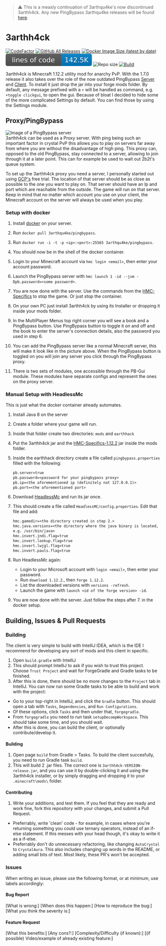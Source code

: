 > :warning: This is a measly continuation of 3arthqu4ke's now discontinued 3arthh4ck. Any new PingBypass 3arthqu4ke releases will be found [here](https://github.com/3arthqu4ke/PingBypass).

# 3arthh4ck

[![CodeFactor](https://www.codefactor.io/repository/github/3arthqu4ke/3arthh4ck/badge/main)](https://www.codefactor.io/repository/github/3arthqu4ke/3arthh4ck/overview/main)
[![GitHub All Releases](https://img.shields.io/github/downloads/3arthqu4ke/3arthh4ck/total.svg)](https://github.com/3arthqu4ke/3arthh4ck/releases)
[![Docker Image Size (latest by date)](https://img.shields.io/docker/image-size/3arthqu4ke/pingbypass?logo=docker)](https://hub.docker.com/r/3arthqu4ke/pingbypass)
[![Lines of code](docs/loc.svg)](https://tokei.rs/b1/github/3arthqu4ke/3arthh4ck?category=code)
![Repo size](https://img.shields.io/github/repo-size/3arthqu4ke/3arthh4ck.svg)
[![Build](https://github.com/3arthqu4ke/3arthh4ck/actions/workflows/gradle-publish.yml/badge.svg)](https://github.com/3arthqu4ke/3arthh4ck/actions)

3arthh4ck is Minecraft 1.12.2 utility mod for anarchy PvP. With the 1.7.0 release it also takes over the role
of the now outdated PingBypass [Server](https://github.com/3arthqu4ke/PingBypass) and 
[Client](https://github.com/3arthqu4ke/PingBypass-Client). To install it just drop the jar into your forge mods folder.
By default, any message prefixed with a `+` will be handled as command, e.g. `+toggle clickgui`, to open the gui. 
Because of bloat I decided to hide some of the more complicated Settings by default. You can find those by using the 
Settings module.

## Proxy/PingBypass
![Image of a PingBypass server](docs/pingbypass.png)  
3arthh4ck can be used as a Proxy server. With ping being such an important factor in crystal PvP this allows you to play
on servers far away from where you are without the disadvantage of high ping. This proxy can, opposed to the old
PingBypass, stay connected to a server, allowing to join through it at a later point. This can for example be used to 
wait out 2b2t's queue system.

To set up the 3arthh4ck proxy you need a server, I personally started out using [GCP's](https://cloud.google.com/) free
trial. The location of that server should be as close as possible to the one you want to play on. That server should 
have an Ip and port which are reachable from the outside. The game will run on that server. Keep in mind that no matter
which account you use on your client, the Minecraft account on the server will always be used when you play.

### Setup with docker
1.  Install [docker](https://docs.docker.com/engine/install/) on your server.

2.  Run `docker pull 3arthqu4ke/pingbypass`.

3.  Run `docker run -i -t -p <ip>:<port>:25565 3arthqu4ke/pingbypass`.

4.  You should now be in the shell of the docker container.

5.  Login to your Minecraft account via `hmc login <email>`, then enter your account password.

6.  Launch the PingBypass server with `hmc launch 1 -id --jvm -Dpb.password=<some password>`.

7.  You are now done with the server. Use the commands from the
    [HMC-Specifics](https://github.com/3arthqu4ke/HMC-Specifics) to stop the game. Or just stop the container.

8.  On your own PC just install 3arthh4ck by using its Installer or dropping it inside your mods folder.

9.  In the MultiPlayer Menus top right corner you will see a book and a PingBypass button. Use PingBypass button to
     toggle it on and off and the book to enter the server's connection details, also the password you used in step 6.

10. You can add the PingBypass server like a normal Minecraft server, this will make it look like in the picture above.
     When the PingBypass button is toggled on you will join any server you click through the PingBypass proxy.

11. There is two sets of modules, one accessible through the PB-Gui module. These modules have separate configs and 
     represent the ones on the proxy server.

### Manual Setup with HeadlessMc
This is just what the docker container already automates.

1.  Install Java 8 on the server

2.  Create a folder where your game will run.

3.  Inside that folder create two directories: `mods` and `earthhack`

4.  Put the 3arthh4ck jar and the [HMC-Specifics-1.12.2](https://github.com/3arthqu4ke/HMC-Specifics/releases/tag/1.0.3) 
    jar inside the mods folder.

5.  Inside the earthhack directory create a file called `pingbypass.properties` filled with the following:
    ```properties
    pb.server=true
    pb.password=<password for your pingbypass proxy>
    pb.ip=<the aforementioned ip (definitely not 127.0.0.1)>
    pb.port=<the aforementioned port>
    ```

6.  Download [HeadlessMc](https://github.com/3arthqu4ke/HeadlessMc) and run its jar once.

7.  This should create a file called `HeadlessMC/config.properties`. Edit that file and add:
    ```properties
    hmc.gamedir=<the directory created in step 2.>
    hmc.java.versions=<the directory where the java binary is located, e.g. /usr/bin/java>
    hmc.invert.jndi.flag=true
    hmc.invert.lookup.flag=true
    hmc.invert.lwjgl.flag=true
    hmc.invert.pauls.flag=true
    ```

8.  Run HeadlessMc again:
    * Login to your Microsoft account with `login <email>`, then enter your password.
    * Run `download 1.12.2`., then `forge 1.12.2`.
    * List the downloaded versions with `versions -refresh`.
    * Launch the game with `launch <id of the forge version> -id`.

9.  You are now done with the server. Just follow the steps after 7. in the docker setup.

## Building, Issues & Pull Requests
### Building
The client is very simple to build with IntelliJ IDEA, which is the IDE I recommend for developing any sort of mods and this client in specific.
1.  Open `build.gradle` with IntelliJ
2.  This should prompt IntelliJ to ask if you wish to trust this project. Choose `Trust Project` and wait for ForgeGradle and Gradle tasks to be finished.
3.  After this is done, there should be no more changes to the `Project` tab in IntelliJ. You can now run some Gradle tasks to be able to build and work with the project:
*  Go to your top-right in IntelliJ, and click the `Gradle` button. This should open a tab with `Tasks`, `Dependencies`, and `Run Configurations`.
*  Of these options, click `Tasks` and then under that, `forgegradle`. 
*  From `forgegradle` you need to run task `setupDecompWorkspace`. This should take some time, and you should wait.
*  After this is done, you can build the client, or optionally contribute/develop it.
#### Building
1.  Open page `build` from Gradle > Tasks. To build the client succesfully, you need to run Gradle task `build`.
2.  This will build 2 .jar files. The correct one is `3arthh4ck-VERSION-release.jar`, and you can use it by double-clicking it and using the 3arthh4ck installer, or by simply dragging and dropping it to your `.minecraft\mods\` folder.
#### Contributing
1.  Write your additions, and test them. If you feel that they are ready and work fine, fork this repository with your changes, and submit a Pull Request.
*  Preferrably, write 'clean' code - for example, in cases where you're returning something you could use ternary operators, instead of an if-else statement. If this messes with your head though, it's okay to write it as a if-else.
*  Preferrably don't do unnecessary refactoring, like changing `AutoCrystal` to `CrystalAura`. This also includes changing up words in the README, or adding small bits of text. Most likely, these PR's won't be accepted.

### Issues
When writing an issue, please use the following format, or at minimum, use labels accordingly:
#### Bug Report
[What is wrong:]
[When does this happen:]
[How to reproduce the bug:]
[What you think the severity is:]
#### Feature Request
[What this benefits:]
[Any cons?:]
[Complexity/Difficulty (if known):]
[(if possible) Video/example of already existing feature:]
